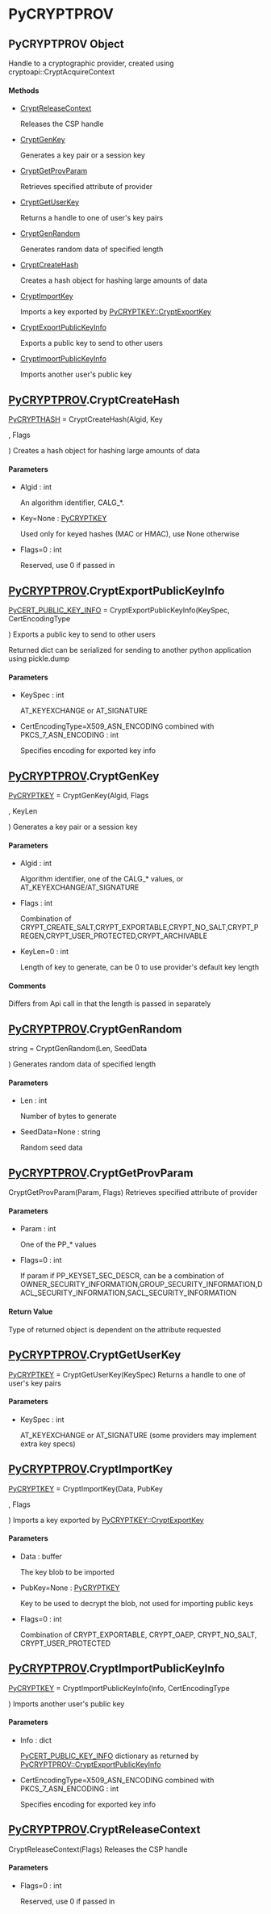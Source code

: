 # PyCRYPTPROV


## PyCRYPTPROV Object

Handle to a cryptographic provider, created using cryptoapi::CryptAcquireContext

#### Methods

  - [CryptReleaseContext](PyCRYPTPROV.md#pycryptprovcryptreleasecontext)

    Releases the CSP handle&nbsp;

  - [CryptGenKey](PyCRYPTPROV.md#pycryptprovcryptgenkey)

    Generates a key pair or a session key&nbsp;

  - [CryptGetProvParam](PyCRYPTPROV.md#pycryptprovcryptgetprovparam)

    Retrieves specified attribute of provider&nbsp;

  - [CryptGetUserKey](PyCRYPTPROV.md#pycryptprovcryptgetuserkey)

    Returns a handle to one of user's key pairs&nbsp;

  - [CryptGenRandom](PyCRYPTPROV.md#pycryptprovcryptgenrandom)

    Generates random data of specified length&nbsp;

  - [CryptCreateHash](PyCRYPTPROV.md#pycryptprovcryptcreatehash)

    Creates a hash object for hashing large amounts of data&nbsp;

  - [CryptImportKey](PyCRYPTPROV.md#pycryptprovcryptimportkey)

    Imports a key exported by [PyCRYPTKEY::CryptExportKey](PyCRYPTKEY.md#pycryptkeycryptexportkey)&nbsp;

  - [CryptExportPublicKeyInfo](PyCRYPTPROV.md#pycryptprovcryptexportpublickeyinfo)

    Exports a public key to send to other users&nbsp;

  - [CryptImportPublicKeyInfo](PyCRYPTPROV.md#pycryptprovcryptimportpublickeyinfo)

    Imports another user's public key&nbsp;


## [PyCRYPTPROV](PyCRYPTPROV.md#pycryptprov)\.CryptCreateHash

[PyCRYPTHASH](PyCRYPTHASH.md) = CryptCreateHash\(Algid, Key

, Flags

\)
Creates a hash object for hashing large amounts of data

#### Parameters

  - Algid : int

    An algorithm identifier, CALG\_\*\.

  - Key=None : [PyCRYPTKEY](PyCRYPTKEY.md)

    Used only for keyed hashes \(MAC or HMAC\), use None otherwise

  - Flags=0 : int

    Reserved, use 0 if passed in


## [PyCRYPTPROV](PyCRYPTPROV.md#pycryptprov)\.CryptExportPublicKeyInfo

[PyCERT\_PUBLIC\_KEY\_INFO](PyCERT.md#pycertpublic_key_info) = CryptExportPublicKeyInfo\(KeySpec, CertEncodingType

\)
Exports a public key to send to other users 

Returned dict can be serialized for sending to another python application using pickle\.dump

#### Parameters

  - KeySpec : int

    AT\_KEYEXCHANGE or AT\_SIGNATURE

  - CertEncodingType=X509\_ASN\_ENCODING combined with PKCS\_7\_ASN\_ENCODING : int

    Specifies encoding for exported key info


## [PyCRYPTPROV](PyCRYPTPROV.md#pycryptprov)\.CryptGenKey

[PyCRYPTKEY](PyCRYPTKEY.md) = CryptGenKey\(Algid, Flags

, KeyLen

\)
Generates a key pair or a session key

#### Parameters

  - Algid : int

    Algorithm identifier, one of the CALG\_\* values, or AT\_KEYEXCHANGE/AT\_SIGNATURE

  - Flags : int

    Combination of CRYPT\_CREATE\_SALT,CRYPT\_EXPORTABLE,CRYPT\_NO\_SALT,CRYPT\_PREGEN,CRYPT\_USER\_PROTECTED,CRYPT\_ARCHIVABLE

  - KeyLen=0 : int

    Length of key to generate, can be 0 to use provider's default key length

#### Comments

Differs from Api call in that the length is passed in separately


## [PyCRYPTPROV](PyCRYPTPROV.md#pycryptprov)\.CryptGenRandom

string = CryptGenRandom\(Len, SeedData

\)
Generates random data of specified length

#### Parameters

  - Len : int

    Number of bytes to generate

  - SeedData=None : string

    Random seed data


## [PyCRYPTPROV](PyCRYPTPROV.md#pycryptprov)\.CryptGetProvParam

CryptGetProvParam\(Param, Flags\)
Retrieves specified attribute of provider

#### Parameters

  - Param : int

    One of the PP\_\* values

  - Flags=0 : int

    If param if PP\_KEYSET\_SEC\_DESCR, can be a combination of OWNER\_SECURITY\_INFORMATION,GROUP\_SECURITY\_INFORMATION,DACL\_SECURITY\_INFORMATION,SACL\_SECURITY\_INFORMATION

#### Return Value
Type of returned object is dependent on the attribute requested


## [PyCRYPTPROV](PyCRYPTPROV.md#pycryptprov)\.CryptGetUserKey

[PyCRYPTKEY](PyCRYPTKEY.md) = CryptGetUserKey\(KeySpec\)
Returns a handle to one of user's key pairs

#### Parameters

  - KeySpec : int

    AT\_KEYEXCHANGE or AT\_SIGNATURE \(some providers may implement extra key specs\)


## [PyCRYPTPROV](PyCRYPTPROV.md#pycryptprov)\.CryptImportKey

[PyCRYPTKEY](PyCRYPTKEY.md) = CryptImportKey\(Data, PubKey

, Flags

\)
Imports a key exported by [PyCRYPTKEY::CryptExportKey](PyCRYPTKEY.md#pycryptkeycryptexportkey)

#### Parameters

  - Data : buffer

    The key blob to be imported

  - PubKey=None : [PyCRYPTKEY](PyCRYPTKEY.md)

    Key to be used to decrypt the blob, not used for importing public keys

  - Flags=0 : int

    Combination of CRYPT\_EXPORTABLE, CRYPT\_OAEP, CRYPT\_NO\_SALT, CRYPT\_USER\_PROTECTED


## [PyCRYPTPROV](PyCRYPTPROV.md#pycryptprov)\.CryptImportPublicKeyInfo

[PyCRYPTKEY](PyCRYPTKEY.md) = CryptImportPublicKeyInfo\(Info, CertEncodingType

\)
Imports another user's public key

#### Parameters

  - Info : dict

    [PyCERT\_PUBLIC\_KEY\_INFO](PyCERT.md#pycertpublic_key_info) dictionary as returned by [PyCRYPTPROV::CryptExportPublicKeyInfo](PyCRYPTPROV.md#pycryptprovcryptexportpublickeyinfo)

  - CertEncodingType=X509\_ASN\_ENCODING combined with PKCS\_7\_ASN\_ENCODING : int

    Specifies encoding for exported key info


## [PyCRYPTPROV](PyCRYPTPROV.md#pycryptprov)\.CryptReleaseContext

CryptReleaseContext\(Flags\)
Releases the CSP handle

#### Parameters

  - Flags=0 : int

    Reserved, use 0 if passed in